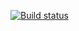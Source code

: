 [![Build status](https://ci.appveyor.com/api/projects/status/35xxopaxb3fu98l2/branch/main?svg=true)](https://ci.appveyor.com/project/AleksandrKudyakov/ra-redux-editing-filter/branch/main)